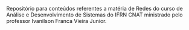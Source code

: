  Repositório para conteúdos referentes a matéria de Redes do curso de Análise e Desenvolvimento de Sistemas do IFRN CNAT ministrado pelo professor Ivanilson Franca Vieira Junior.
